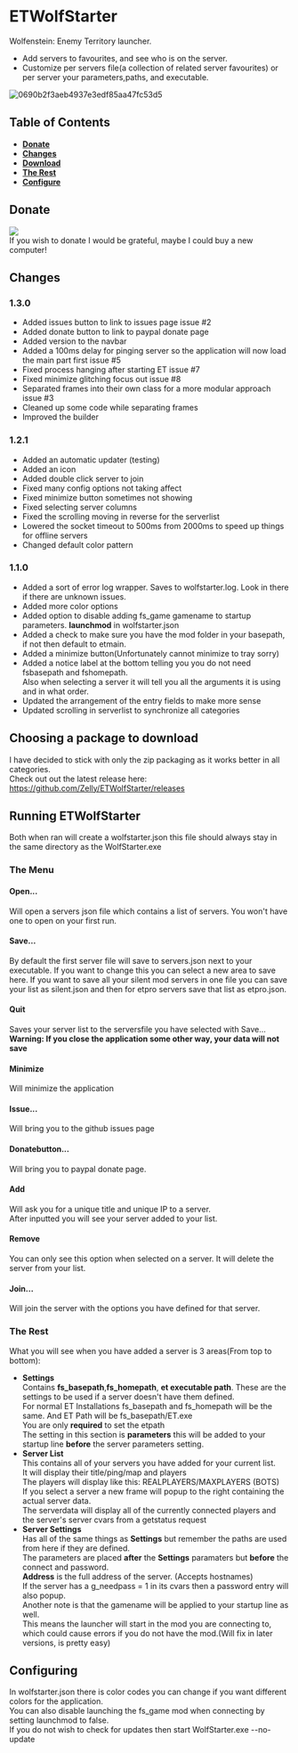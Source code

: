 # ETWolfStarter
Wolfenstein: Enemy Territory launcher.
  
* Add servers to favourites, and see who is on the server.
* Customize per servers file(a collection of related server favourites) or per server your parameters,paths, and executable.  
  
![0690b2f3aeb4937e3edf85aa47fc53d5](http://i.gyazo.com/0690b2f3aeb4937e3edf85aa47fc53d5.png)
## Table of Contents  
* **[Donate](#donate)**  
* **[Changes](#changes)**  
* **[Download](#choosing-a-package-to-download)**  
* **[The Rest](#the-rest)**  
* **[Configure](#configuring)**  

## Donate
<a href="https://www.paypal.com/cgi-bin/webscr?cmd=_donations&business=45BP8LRVZW7JC&lc=US&item_name=Zelly%20Github%20Donate&currency_code=USD&bn=PP%2dDonationsBF%3abtn_donate_LG%2egif%3aNonHosted"><img src="https://cloud.githubusercontent.com/assets/705940/8636137/65b21c0a-2817-11e5-93b1-5cfe64500830.gif" /></a>  
If you wish to donate I would be grateful, maybe I could buy a new computer!  

## Changes
### 1.3.0  
* Added issues button to link to issues page issue #2  
* Added donate button to link to paypal donate page  
* Added version to the navbar  
* Added a 100ms delay for pinging server so the application will now load the main part first issue #5  
* Fixed process hanging after starting ET issue #7  
* Fixed minimize glitching focus out issue #8  
* Separated frames into their own class for a more modular approach issue #3  
* Cleaned up some code while separating frames
* Improved the builder  
  
### 1.2.1
* Added an automatic updater (testing)
* Added an icon
* Added double click server to join
* Fixed many config options not taking affect
* Fixed minimize button sometimes not showing
* Fixed selecting server columns
* Fixed the scrolling moving in reverse for the serverlist
* Lowered the socket timeout to 500ms from 2000ms to speed up things for offline servers
* Changed default color pattern 
  
### 1.1.0
* Added a sort of error log wrapper. Saves to wolfstarter.log. Look in there if there are unknown issues.
* Added more color options
* Added option to disable adding fs_game gamename to startup parameters. **launchmod** in wolfstarter.json
* Added a check to make sure you have the mod folder in your basepath, if not then default to etmain.
* Added a minimize button(Unfortunately cannot minimize to tray sorry)
* Added a notice label at the bottom telling you you do not need fsbasepath and fshomepath.  
Also when selecting a server it will tell you all the arguments it is using and in what order.
* Updated the arrangement of the entry fields to make more sense
* Updated scrolling in serverlist to synchronize all categories

## Choosing a package to download  
I have decided to stick with only the zip packaging as it works better in all categories.  
Check out out the latest release here: https://github.com/Zelly/ETWolfStarter/releases  
  
## Running ETWolfStarter
Both when ran will create a wolfstarter.json this file should always stay in the same directory as the WolfStarter.exe  
### The Menu
#### Open...
Will open a servers json file which contains a list of servers. You won't have one to open on your first run.
#### Save...
By default the first server file will save to servers.json next to your executable. If you want to change this you can select a new area to save here. If you want to save all your silent mod servers in one file you can save your list as silent.json and then for etpro servers save that list as etpro.json.
#### Quit
Saves your server list to the serversfile you have selected with Save...  
**Warning: If you close the application some other way, your data will not save**  
#### Minimize
Will minimize the application  
#### Issue...  
Will bring you to the github issues page  
#### Donatebutton...  
Will bring you to paypal donate page.  
#### Add
Will ask you for a unique title and unique IP to a server.  
After inputted you will see your server added to your list.
#### Remove
You can only see this option when selected on a server. It will delete the server from your list.
#### Join...
Will join the server with the options you have defined for that server.

### The Rest
What you will see when you have added a server is 3 areas(From top to bottom):  
* **Settings**  
Contains **fs_basepath**,**fs_homepath**, **et executable path**. These are the settings to be used if a server doesn't have them defined.  
For normal ET Installations fs_basepath and fs_homepath will be the same. And ET Path will be fs_basepath/ET.exe  
You are only **required** to set the etpath  
The setting in this section is **parameters** this will be added to your startup line **before** the server parameters setting.  
* **Server List**  
This contains all of your servers you have added for your current list.  
It will display their title/ping/map and players  
The players will display like this: REALPLAYERS/MAXPLAYERS (BOTS)  
If you select a server a new frame will popup to the right containing the actual server data.  
The serverdata will display all of the currently connected players and the server's server cvars from a getstatus request  
* **Server Settings**  
Has all of the same things as **Settings** but remember the paths are used from here if they are defined.  
The parameters are placed **after** the **Settings** paramaters but **before** the connect and password.  
**Address** is the full address of the server. (Accepts hostnames)  
If the server has a g_needpass = 1 in its cvars then a password entry will also popup.  
Another note is that the gamename will be applied to your startup line as well.  
This means the launcher will start in the mod you are connecting to, which could cause errors if you do not have the mod.(Will fix in later versions, is pretty easy)  

## Configuring
In wolfstarter.json there is color codes you can change if you want different colors for the application.  
You can also disable launching the fs_game mod when connecting by setting launchmod to false.  
If you do not wish to check for updates then start WolfStarter.exe --no-update  
